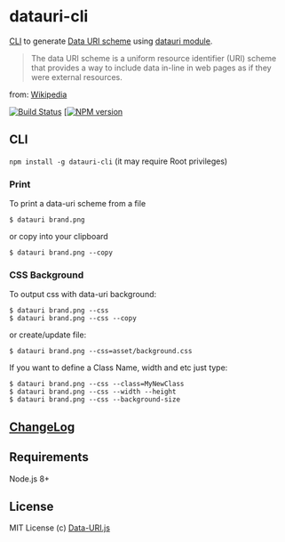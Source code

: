 # datauri-cli

 [CLI](#cli) to generate [Data URI scheme](http://en.wikipedia.org/wiki/Data_URI_scheme) using [datauri module](http://npm.im/datauri).

 >  The data URI scheme is a uniform resource identifier (URI) scheme that provides a way to include data in-line in web pages as if they were external resources.

 from: [Wikipedia](http://en.wikipedia.org/wiki/Data_URI_scheme)

[![Build Status](https://travis-ci.org/data-uri/datauri.svg?branch=master)](http://travis-ci.org/data-uri/datauri) [[![NPM version](http://img.shields.io/npm/dm/datauri.svg?style=flat)](https://www.npmjs.org/package/datauri)

## CLI
`npm install -g datauri-cli` (it may require Root privileges)

### Print
To print a data-uri scheme from a file
```CLI
$ datauri brand.png
```

or copy into your clipboard

```CLI
$ datauri brand.png --copy
```

### CSS Background

To output css with data-uri background:

```CLI
$ datauri brand.png --css
$ datauri brand.png --css --copy
```

or create/update file:

```CLI
$ datauri brand.png --css=asset/background.css
```

If you want to define a Class Name, width and etc just type:

```CLI
$ datauri brand.png --css --class=MyNewClass
$ datauri brand.png --css --width --height
$ datauri brand.png --css --background-size
```
## [ChangeLog](https://github.com/data-uri/datauri/releases)

## Requirements

Node.js 8+


## License

MIT License
(c) [Data-URI.js](http://github.com/data-uri)
